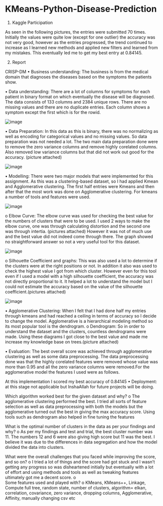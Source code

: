 # KMeans-Python-Disease-Prediction

1.	Kaggle Participation

As seen in the following pictures, the entries were submitted 70 times. Initially the values were quite low (except for one outlier) the accuracy was not very good, however as the entries progressed, the trend continued to increase as I learned new methods and applied new filters and learned from my mistakes.
This eventually led me to get my best entry at 0.84145.  



2.	Report

CRISP-DM
•	Business understanding: The business is from the medical domain that diagnoses the diseases based on the symptoms the patients show.

•	Data understanding: There are a lot of columns for symptoms for each patient in binary format on which eventually the disease will be diagnosed. The data consists of 133 columns and 2384 unique rows. There are no missing values and there are no duplicate entries. Each column shows a symptom except the first which is for the rowid.  

![image](https://user-images.githubusercontent.com/91872457/211271989-4e6ba466-ba6a-4cc4-992f-fd4835834444.png)


•	Data Preparation: In this data as this is binary, there was no normalizing as well as encoding for categorical values and no missing values. So data preparation was not needed a lot. The two main data preparation done were to remove the zero variance columns and remove highly corelated columns. Also removed low variance columns but that did not work out good for the accuracy. (picture attached)
 
![image](https://user-images.githubusercontent.com/91872457/211272028-e06f24c7-1e61-43ad-8de2-b3371ea8d11e.png)


•	Modelling: There were two major models that were implemented for this assignment. As this was a clustering-based dataset, so I had applied Kmean and Agglomerative clustering. The first half entries were Kmeans and then after that the most work was done on Agglomerative clustering. For kmeans a number of tools and features were used.

![image](https://user-images.githubusercontent.com/91872457/211272057-704fc428-8b9a-4ca9-86f5-27f1f82cd09b.png)


o	Elbow Curve: The elbow curve was used for checking the best value for the numbers of clusters that were to be used. I used 2 ways to make the elbow curve, one was through calculating distortion and the second one was through intertia. (pictures attached) However it was not of much use and the best value did not indeed come through there. The graph showed no straightforward answer so not a very useful tool for this dataset.
 

![image](https://user-images.githubusercontent.com/91872457/211272095-42d17845-977c-4527-b7ec-6bac49667a12.png)

 


o	Silhouette Coefficient and graphs: This was also used a lot to determine if the clusters were at the right positions or not. In addition it also was used to check the highest value I got from which cluster. However even for this tool even if I used a model with a high silhouette coefficient, the accuracy was not directly proportional to it. It helped a lot to understand the model but I could not estimate the accuracy based on the value of the silhouette coefficient.(pictures attached)
 
 
![image](https://user-images.githubusercontent.com/91872457/211272120-738944ed-7d3a-4797-bd76-71899f3e0f8b.png)

























•	Agglomerative Clustering: When I felt that I had done half my entries through kmeans and had reached a ceiling in terms of accuracy so I decide to change the model. Agglomerative is a hierarchical modeling method so its most popular tool is the dendrogram. 
o	Dendrogram: So in order to understand the dataset and the clusters, countless dendrograms were made. Using these diagrams I got close to the best value and made me increase my knowledge base on trees.(picture attached)
 





•	Evaluation: The best overall score was achieved through agglomerative clustering as well as some data preprocessing. The data preprocessing done was that the highly corelated features were removed whose value was more than 0.95 and all the zero variance columns were removed.For the agglomerative model the features I used were as follows.
 
At this implementation I scored my best accuracy of 0.84145
•	Deployment: at this stage not applicable but InshaAllah for future projects will be doing.

Which algorithm worked best for the given dataset and why? 
o	The agglomerative clustering performed the best. I tried all sorts of feature selection as well as data preprocessing with both the models but the agglomerative turned out the best in giving the max accuracy score. Using tools such as dendrogram also helped in fine tuning the features

What is the optimal number of clusters in the data as per your findings and why?
o	As per my findings and test and trial, the best cluster number was 11. The numbers 12 and 6 were also giving high score but 11 was the best. I believe it was due to the differences in data segregation and how the model divided the data into clusters.

What were the overall challenges that you faced while improving the score, and so on?
o	I tried a lot of things and the score had got stuck and I wasn’t getting any progress so was disheartened initially but eventually with a lot of effort and using methods and tools as well as tweaking features ultimately got me a decent score. 
o	
Some features used and played with?
o	KMeans, KMeans++, Linkage, Compute full tree, random state, number of clusters, algorithm= elkan, correlation, covariance, zero variance, dropping columns, Agglomerative, Affinity, manually changing csv etc


 
 
 
 
